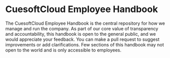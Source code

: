 # CuesoftCloud Employee Handbook


The CuesoftCloud Employee Handbook is the central repository for how we manage and run the company. As part of our core value of transparency and accountability, this handbook is open to the general public, and we would appreciate your feedback. You can make a pull request to suggest improvements or add clarifications. Few sections of this handbook may not open to the world and is only accessible to employees.



